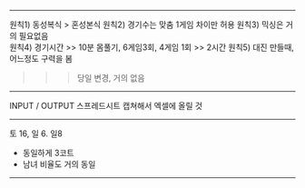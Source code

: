 --------------------------
원칙1) 동성복식 > 혼성본식 
원칙2) 경기수는 맞춤 1게임 차이만 허용 
원칙3) 믹싱은 거의 필요없음  
원칙4) 경기시간 >> 10분 몸풀기, 6게임3회, 4게임 1회 >> 2시간 
원칙5) 대진 만들때, 어느정도 구력을 봄 

>>> 당일 변경, 거의 없음

-------------------------

INPUT / OUTPUT 스프레드시트
캡쳐해서 엑셀에 올릴 것


-------------------------
토 16, 일 6. 일8
 - 동일하게 3코트 
 - 남녀 비율도 거의 동일 

-------------------------